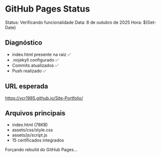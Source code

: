 # GitHub Pages Status

Status: Verificando funcionalidade
Data: 8 de outubro de 2025
Hora: $(Get-Date)

## Diagnóstico
- index.html presente na raiz ✅
- .nojekyll configurado ✅  
- Commits atualizados ✅
- Push realizado ✅

## URL esperada
https://vcr1985.github.io/Site-Portfolio/

## Arquivos principais
- index.html (78KB)
- assets/css/style.css
- assets/js/script.js
- 15 certificados integrados

Forçando rebuild do GitHub Pages...